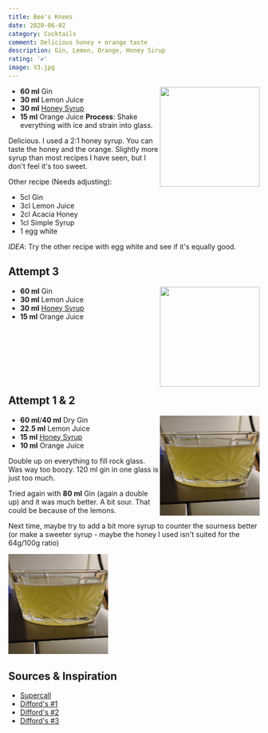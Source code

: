 ```yaml
---
title: Bee's Knees
date: 2020-06-02
category: Cocktails
comment: Delicious honey + orange taste
description: Gin, Lemon, Orange, Honey Sirup
rating: '✔'
image: V3.jpg
---
```

<img src="V3.jpg" width="200px" height="200px" style="float: right;">

 - **60 ml** Gin 
 - **30 ml** Lemon Juice
 - **30 ml** [Honey Syrup](/Cocktails/Sirups.html) 
 - **15 ml** Orange Juice
**Process**: Shake everything with ice and strain into glass.

Delicious. I used a 2:1 honey syrup. You can taste the honey and the orange. Slightly more syrup than most recipes I have seen, but I don't feel it's too sweet.

Other recipe (Needs adjusting):

 - 5cl Gin
 - 3cl Lemon Juice
 - 2cl Acacia Honey
 - 1cl Simple Syrup
 - 1 egg white

  *IDEA*: Try the other recipe with egg white and see if it's equally good. 

<p style="clear: right; display: block;"></p>

## Attempt 3

<img src="V3.jpg" width="200px" height="200px" style="float: right;">

 - **60 ml** Gin 
 - **30 ml** Lemon Juice
 - **30 ml** [Honey Syrup](/Cocktails/Sirups.html)
 - **15 ml** Orange Juice

<p style="clear: right; display: block;"></p>

## Attempt 1 & 2 

<img src="Bees_Knees_v1.jpg" width="200px" height="200px" style="float: right;">

 - **60 ml**/**40 ml** Dry Gin 
 - **22.5 ml** Lemon Juice
 - **15 ml** [Honey Syrup](/Cocktails/Sirups.html)
 - **10 ml** Orange Juice
    

 Double up on everything to fill rock glass. Was way too boozy. 120 ml gin in one glass is just too much.

 Tried again with **80 ml** Gin (again a double up) and it was much better. A bit sour. That could be because of the lemons. 

 Next time, maybe try to add a bit more syrup to counter the sourness better (or make a sweeter syrup - maybe the honey I used isn't suited for the 64g/100g ratio)

<img src="Bees_Knees_v1.jpg" width="200px" height="200px">

## Sources & Inspiration
 - [Supercall](https://www.supercall.com/recipe/bees-knees)
 - [Difford's #1](https://www.diffordsguide.com/cocktails/recipe/195/bees-knees-1)
 - [Difford's #2](https://www.diffordsguide.com/cocktails/recipe/196/bees-knees-2)
 - [Difford's #3](https://www.diffordsguide.com/cocktails/recipe/2144/bees-knees-3)




 [version1]: Bees_Knees_v1.jpg  

 